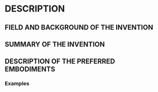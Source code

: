 # DESCRIPTION

## FIELD AND BACKGROUND OF THE INVENTION

## SUMMARY OF THE INVENTION

## DESCRIPTION OF THE PREFERRED EMBODIMENTS

### Examples

